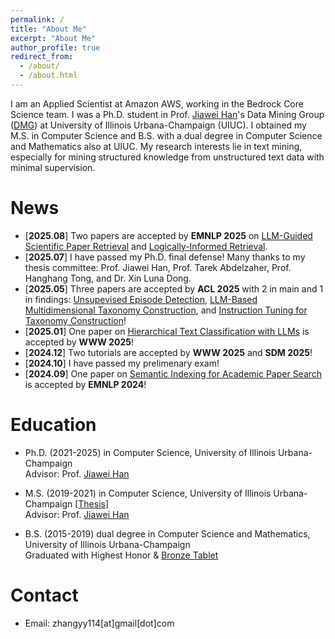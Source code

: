 ```yaml
---
permalink: /
title: "About Me"
excerpt: "About Me"
author_profile: true
redirect_from: 
  - /about/
  - /about.html
---
```


I am an Applied Scientist at Amazon AWS, working in the Bedrock Core Science team. I was a Ph.D. student in Prof. [Jiawei Han](http://hanj.cs.illinois.edu/)'s Data Mining Group ([DMG](http://dm1.cs.uiuc.edu/)) at University of Illinois Urbana-Champaign (UIUC). I obtained my M.S. in Computer Science and B.S. with a dual degree in Computer Science and Mathematics also at UIUC. My research interests lie in text mining, especially for mining structured knowledge from unstructured text data with minimal supervision. 

News
======

* \[**2025.08**\] Two papers are accepted by **EMNLP 2025** on [LLM-Guided Scientific Paper Retrieval](https://arxiv.org/abs/2505.21815) and [Logically-Informed Retrieval](https://arxiv.org/abs/2505.19588).
* \[**2025.07**\] I have passed my Ph.D. final defense! Many thanks to my thesis committee: Prof. Jiawei Han, Prof. Tarek Abdelzaher, Prof. Hanghang Tong, and Dr. Xin Luna Dong.
* \[**2025.05**\] Three papers are accepted by **ACL 2025** with 2 in main and 1 in findings: [Unsupevised Episode Detection](https://arxiv.org/abs/2408.04873), [LLM-Based Multidimensional Taxonomy Construction](https://arxiv.org/abs/2506.10737), and [Instruction Tuning for Taxonomy Construction](https://arxiv.org/abs/2402.13405)!
* \[**2025.01**\] One paper on [Hierarchical Text Classification with LLMs](https://arxiv.org/abs/2403.00165) is accepted by **WWW 2025**!
* \[**2024.12**\] Two tutorials are accepted by **WWW 2025** and **SDM 2025**!
* \[**2024.10**\] I have passed my prelimenary exam!
* \[**2024.09**\] One paper on [Semantic Indexing for Academic Paper Search](https://arxiv.org/abs/2410.19218) is accepted by **EMNLP 2024**!
<!-- * \[**2024.05**\] Our tutorial on [Automated Mining of Structured Knowledge from Text in the Era of Large Language Models](https://yzhan238.github.io/kdd24-tutorial/) is accepted by **KDD 2024**!  -->
<!-- * \[**2024.05**\] One paper on [Fine-Grained Entity Typing](https://arxiv.org/abs/2310.07795) is accepted by **KDD 2024**!  -->
<!-- * \[**2024.05**\] Start my Applied Scientist Intern at Amazon AWS in the bay area, Santa Clara, CA.  -->
<!-- * \[**2023.12**\] One paper on [Seed-Guided Entity Typing](https://arxiv.org/abs/2401.13129) is accepted by **AAAI 2024**! -->
<!-- * \[**2023.10**\] One paper on [Weakly-Supervised Text Classification](https://arxiv.org/abs/2305.13723) is accepted by **EMNLP 2023**! -->
<!-- * \[**2023.06**\] Invited to serve as the Proceedings Chair of **[WSDM 2024](https://www.wsdm-conference.org/2024/)**. -->
<!-- * \[**2023.05**\] One paper on [Full-Text Scientific Paper Classification](https://arxiv.org/abs/2306.14003) is accepted by **KDD 2023**! -->
<!-- * \[**2023.05**\] Our tutorial on [Pre-trained Language Representations for Text Understanding](https://yumeng5.github.io/kdd23-tutorial/) is accepted by **KDD 2023**! -->
<!-- * \[**2023.04**\] One paper on [Story Discovery from News Streams](https://arxiv.org/abs/2304.04099) is accepted by **SIGIR 2023**! -->
<!-- * \[**2023.01**\] One paper on [Event Chain Mining](https://dl.acm.org/doi/abs/10.1145/3543507.3583295) is accepted by **WWW 2023**! -->
<!-- * \[**2023.01**\] [Our tutorial](https://yuzhimanhua.github.io/tutorials/edbt2023.html) is accepted by **EDBT 2023**! -->
<!-- * \[**2022.10**\] One paper on [Seed-Guided Topic Discovery](https://arxiv.org/abs/2212.06002) is accepted by **WSDM 2023**! -->
<!-- * \[**2022.05**\] One paper on [Unsupervised Key Event Detection](https://arxiv.org/abs/2206.04153) is accepted by **KDD 2022**! -->
<!-- * \[**2022.04**\] Passed DAIS Qual exam and became a Ph.D. candidate. -->
<!-- * \[**2022.01**\] One paper on [Topic Discovery with Pretrained LM](https://arxiv.org/abs/2202.04582) is accepted by **WWW 2022**! -->
<!-- * \[**2021.08**\] Two papers on [Open-Domain Event Type Induction](https://arxiv.org/abs/2109.03322) and [Distantly-Supervised NER](https://arxiv.org/abs/2109.05003) are accepted by **EMNLP 2021**! -->
<!-- * \[**2021.06**\] One paper on [Memory-Efficient Contrastive Learning](https://arxiv.org/abs/2101.06983) is accepted by **RepL4NLP@ACL 2021**! -->
<!-- * \[**2020.09**\] One paper on [Weakly-Supervised Text Classification](https://arxiv.org/abs/2010.07245) is accepted by **EMNLP 2020**! -->

Education
======
* Ph.D. (2021-2025) in Computer Science, University of Illinois Urbana-Champaign  
Advisor: Prof. [Jiawei Han](http://hanj.cs.illinois.edu/)

* M.S. (2019-2021) in Computer Science, University of Illinois Urbana-Champaign
[[Thesis](https://www.ideals.illinois.edu/handle/2142/113067)]  
Advisor: Prof. [Jiawei Han](http://hanj.cs.illinois.edu/)

* B.S. (2015-2019) dual degree in Computer Science and Mathematics, University of Illinois Urbana-Champaign  
Graduated with Highest Honor & [Bronze Tablet](https://digital.library.illinois.edu/items/627ca280-baf7-0138-73b5-02d0d7bfd6e4-6#?c=0&m=0&s=0&cv=0&r=0&xywh=-3961%2C-1%2C11914%2C4000)

Contact
======
* Email: zhangyy114\[at\]gmail\[dot\]com
